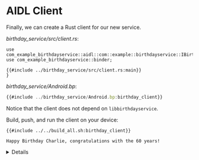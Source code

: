 # AIDL Client

Finally, we can create a Rust client for our new service.

_birthday_service/src/client.rs_:

```rust,ignore
use com_example_birthdayservice::aidl::com::example::birthdayservice::IBirthdayService::IBirthdayService;
use com_example_birthdayservice::binder;

{{#include ../birthday_service/src/client.rs:main}}
}
```

_birthday_service/Android.bp_:

```javascript
{{#include ../birthday_service/Android.bp:birthday_client}}
```

Notice that the client does not depend on `libbirthdayservice`.

Build, push, and run the client on your device:

```shell
{{#include ../../build_all.sh:birthday_client}}
```

```text
Happy Birthday Charlie, congratulations with the 60 years!
```

<details>

* `Strong<dyn IBirthdayService>` is the trait object representing the service
  that the client has connected to.
    * `Strong` is a custom smart pointer type for Binder. It handles both an
      in-process ref count for the service trait object, and the global Binder
      ref count that tracks how many clients are connected to a given service.
    * Note that the trait object that the client uses to talk to the service
      uses the exact same trait that the server implements. For a given Binder
      interface, there is a single Rust trait generated that both client and
      server use.
* Use the same service identifier used when registering the service. This should
  ideally be defined in a common crate that both the client and server can
  depend on.

</details>

